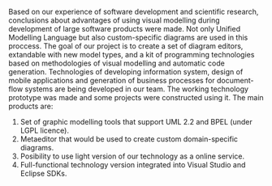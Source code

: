 Based on our experience of software development and scientific research, conclusions about advantages of using visual modelling during development of large software products were made. Not only Unified Modelling Language but also custom-specific diagrams are used in this proccess.
The goal of our project is to create a set of diagram editors, extandable with new model types, and a kit of programming technologies based on methodologies of visual modelling and automatic code generation. Technologies of developing information system, design of mobile applications and generation of business processes for document-flow systems are being developed in our team. The working technology prototype was made and some projects were constructed using it.
The main products are:

1. Set of graphic modelling tools that support UML 2.2 and BPEL (under LGPL licence).
2. Metaeditor that would be used to create custom domain-specific diagrams.
3. Posibility to use light version of our technology as a online service.
4. Full-functional technology version integrated into Visual Studio and Eclipse SDKs.